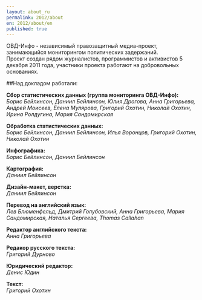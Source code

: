 ```yaml
---
layout: about_ru
permalink: 2012/about
en: 2012/about/en
published: true
---
```


ОВД-Инфо - независимый правозащитный медиа-проект, занимающийся мониторингом политических задержаний.  
Проект создан рядом журналистов, программистов и активистов 5 декабря 2011 года, участники проекта работают на добровольных основаниях.  

##Над докладом работали:

**Сбор статистических данных (группа мониторинга ОВД-Инфо):**  
*Борис Бейлинсон, Даниил Бейлинсон, Юлия Дрогова, Анна Григорьева, Андрей Моисеев, Елена Мулярова, Григорий Охотин, Николай Охотин, Ирина Ролдугина, Мария Сандомирская*

**Обработка статистических данных:**  
*Борис Бейлинсон, Даниил Бейлинсон, Илья Воронцов, Григорий Охотин, Николай Охотин*

**Инфографика:**  
*Борис Бейлинсон, Даниил Бейлинсон*

**Картография:**  
*Даниил Бейлинсон*

**Дизайн-макет, верстка:**  
*Даниил Бейлинсон*

**Перевод на английский язык:**  
*Лев Блюменфельд, Дмитрий Голубовский, Анна Григорьева, Мария Сандомирская, Наталья Сергеева, Thomas Callahan*

**Редактор английского текста:**  
*Анна Григорьева*

**Редакор русского текста:**  
*Григорий Дурново*

**Юридический редактор:**  
*Денис Юдин*

**Текст:**  
*Григорий Охотин*